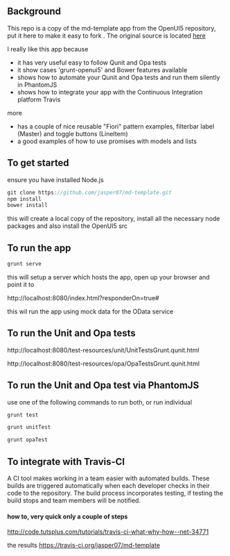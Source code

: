 ## Background
This repo is a copy of the md-template app from the OpenUI5 repository, put it here to make it easy to fork . The original source is located [here](https://github.com/SAP/openui5/tree/master/src/sap.m/test/sap/m/demokit/md-template)



I really like this app because
- it has very useful easy to follow Qunit and Opa tests
- it show cases 'grunt-openui5' and Bower features available
- shows how to automate your Qunit and Opa tests and run them silently in PhantomJS
- shows how to integrate your app with the Continuous Integration platform Travis

more
- has a couple of nice reusable "Fiori" pattern examples, filterbar label (Master) and toggle buttons (LineItem)
- a good examples of how to use promises with models and lists

## To get started
ensure you have installed Node.js

```javascript
git clone https://github.com/jasper07/md-template.git
npm install
bower install
```
this will create a local copy of the repository, install all the necessary node packages and also install the OpenUI5 src

## To run the app
```javascript
grunt serve
```
this will setup a server which hosts the app, open up your browser and point it to

http://localhost:8080/index.html?responderOn=true#

this wil run the app using mock data for the OData service

## To run the Unit and Opa tests

http://localhost:8080/test-resources/unit/UnitTestsGrunt.qunit.html

http://localhost:8080/test-resources/opa/OpaTestsGrunt.qunit.html

## To run the Unit and Opa test via PhantomJS
use one of the following commands to run both, or run individual
```javascript
grunt test

grunt unitTest

grunt opaTest
```
## To integrate with Travis-CI
A CI tool makes working in a team easier with automated builds. These builds are triggered automatically when each developer checks in their code to the repository. The build process incorporates testing, if testing the build stops and team members will be notified.

#### how to, very quick only a couple of steps
http://code.tutsplus.com/tutorials/travis-ci-what-why-how--net-34771

the results
https://travis-ci.org/jasper07/md-template



